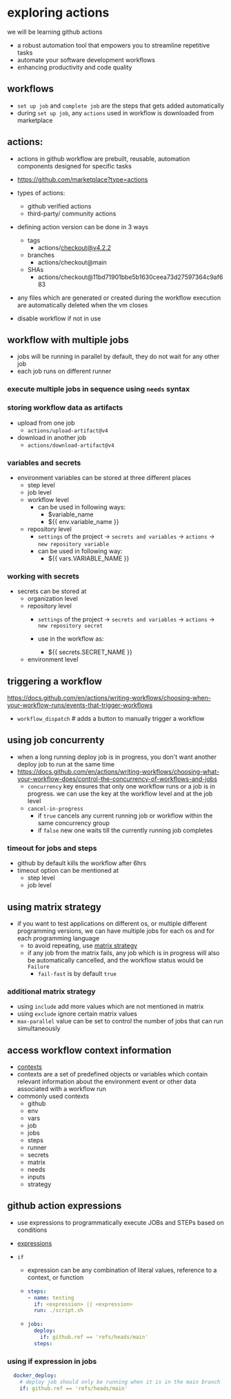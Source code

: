 # exploring actions
we will be learning github actions
- a robust automation tool that empowers you to streamline repetitive tasks
- automate your software development workflows
- enhancing productivity and code quality


## workflows
- `set up job` and `complete job` are the steps that gets added automatically
- during `set up job`, any `actions` used in workflow is downloaded from marketplace

## actions:
- actions in github workflow are prebuilt, reusable, automation components designed for specific tasks
- https://github.com/marketplace?type=actions
- types of actions:
    - github verified actions
    - third-party/ community actions

- defining action version can be done in 3 ways
    - tags
        - actions/checkout@v4.2.2
    - branches
        - actions/checkout@main 
    - SHAs
        - actions/checkout@11bd71901bbe5b1630ceea73d27597364c9af683

- any files which are generated or created during the workflow execution are automatically deleted when the vm closes

- disable workflow if not in use

## workflow with multiple jobs
- jobs will be running in parallel by default, they do not wait for any other job 
- each job runs on different runner

### execute multiple jobs in sequence using `needs` syntax

### storing workflow data as artifacts
- upload from one job 
    - `actions/upload-artifact@v4`
- download in another job
    - `actions/download-artifact@v4`

### variables and secrets
- environment variables can be stored at three different places
    - step level
    - job level
    - workflow level
        - can be used in following ways:
            - $variable_name
            - ${{ env.variable_name }}
    - repository level
        - `settings` of the project -> `secrets and variables` -> `actions` -> `new repository variable`
       - can be used in following way:
            - ${{ vars.VARIABLE_NAME }} 

### working with secrets
- secrets can be stored at 
    - organization level
    - repository level
        - `settings` of the project -> `secrets and variables` -> `actions` -> `new repository secret`

        - use in the workflow as:
            - ${{ secrets.SECRET_NAME }}
    - environment level

## triggering a workflow

https://docs.github.com/en/actions/writing-workflows/choosing-when-your-workflow-runs/events-that-trigger-workflows

- `workflow_dispatch` # adds a button to manually trigger a workflow

## using job concurrenty
- when a long running deploy job is in progress, you don't want another deploy job to run at the same time
- https://docs.github.com/en/actions/writing-workflows/choosing-what-your-workflow-does/control-the-concurrency-of-workflows-and-jobs
    - `concurrency` key ensures that only one workflow runs or a job is in progress. we can use the key at the workflow level and at the job level 
    - `cancel-in-progress` 
        - if `true` cancels any current running job or workflow within the same concurrency group  
        - if `false` new one waits till the currently running job completes

### timeout for jobs and steps
- github by default kills the workflow after 6hrs
- timeout option can be mentioned at
    - step level
    - job level

## using matrix strategy
- if you want to test applications on different os, or multiple different programming versions, we can have multiple jobs for each os and for each programming language
    - to avoid repeating, use [matrix strategy](https://docs.github.com/en/actions/writing-workflows/choosing-what-your-workflow-does/running-variations-of-jobs-in-a-workflow#using-a-matrix-strategy)
    - if any job from the matrix fails, any job which is in progress will also be automatically cancelled, and the workflow status would be `Failure` 
        - `fail-fast` is by default `true`
    
### additional matrix strategy
- using `include` add more values which are not mentioned in matrix
- using `exclude` ignore certain matrix values 
- `max-parallel` value can be set to control the number of jobs that can run simultaneously


## access workflow context information

- [contexts](https://docs.github.com/en/actions/writing-workflows/choosing-what-your-workflow-does/accessing-contextual-information-about-workflow-runs#about-contexts)
- contexts are a set of predefined objects or variables which contain relevant information about the environment event or other data associated with a workflow run
- commonly used contexts
    - github
    - env
    - vars
    - job
    - jobs
    - steps
    - runner
    - secrets
    - matrix
    - needs
    - inputs
    - strategy

## github action expressions
- use expressions to programmatically execute JOBs and STEPs based on conditions
- [expressions](https://docs.github.com/en/actions/writing-workflows/choosing-what-your-workflow-does/evaluate-expressions-in-workflows-and-actions)

- `if`
    - expression can be any combination of literal values, reference to a context, or function

    - ```yaml
      steps:
      - name: testing
        if: <expression> || <expression>
        run: ./script.sh
      ```
    - ```yaml
      jobs:
        deploy:
          if: github.ref == 'refs/heads/main'
        steps:
      ```
### using if expression in jobs


```yaml
  docker_deploy:
    # deploy job should only be running when it is in the main branch
    if: github.ref == 'refs/heads/main'

```
